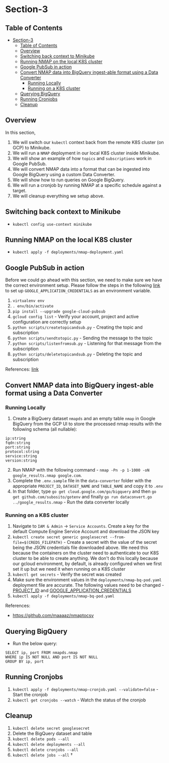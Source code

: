 # Section-3

## Table of Contents

<!-- TOC -->

- [Section-3](#section-3)
    - [Table of Contents](#table-of-contents)
    - [Overview](#overview)
    - [Switching back context to Minikube](#switching-back-context-to-minikube)
    - [Running NMAP on the local K8S cluster](#running-nmap-on-the-local-k8s-cluster)
    - [Google PubSub in action](#google-pubsub-in-action)
    - [Convert NMAP data into BigQuery ingest-able format using a Data Converter](#convert-nmap-data-into-bigquery-ingest-able-format-using-a-data-converter)
        - [Running Locally](#running-locally)
        - [Running on a K8S cluster](#running-on-a-k8s-cluster)
    - [Querying BigQuery](#querying-bigquery)
    - [Running Cronjobs](#running-cronjobs)
    - [Cleanup](#cleanup)

<!-- /TOC -->

## Overview
In this section,
1. We will switch our `kubectl` context back from the remote K8S cluster (on GCP) to Minikube.
2. We will run a `NMAP` deployment in our local K8S cluster inside Minikube.
3. We will show an example of how `topics` and `subscriptions` work in Google PubSub.
4. We will convert NMAP data into a format that can be ingested into Google BigQuery using a custom Data Converter.
5. We will show how to run queries on Google BigQuery.
6. We will run a cronjob by running NMAP at a specific schedule against a target.
7. We will cleanup everything we setup above.


## Switching back context to Minikube

* `kubectl config use-context minikube`

## Running NMAP on the local K8S cluster

* `kubectl apply -f deployments/nmap-deployment.yaml`

## Google PubSub in action
Before we could go ahead with this section, we need to make sure we have the correct environment setup. Please follow the steps in the following [link](https://developers.google.com/identity/protocols/application-default-credentials) to set up `GOOGLE_APPLICATION_CREDENTIALS` as an environment variable.


1. `virtualenv env`
2. `. env/bin/activate`
3. `pip install --upgrade google-cloud-pubsub`
4. `gcloud config list` - Verify your account, project and active configuration are correctly setup
5. `python scripts/createtopicandsub.py` - Creating the topic and subscription
6. `python scripts/sendtotopic.py` - Sending the message to the topic
7. `python scripts/listenfromsub.py` - Listening for that message from the subscription
8. `python scripts/deletetopicandsub.py` - Deleting the topic and subscription

References: [link](https://cloud.google.com/pubsub/docs/reference/libraries#client-libraries-install-python)

## Convert NMAP data into BigQuery ingest-able format using a Data Converter

### Running Locally
1. Create a BigQuery dataset `nmapds` and an empty table `nmap` in Google BigQuery from the GCP UI to store the processed nmap results with the following schema (all nullable):
```
ip:string
fqdn:string
port:string
protocol:string
service:string
version:string
```
2. Run NMAP with the following command - `nmap -Pn -p 1-1000 -oN google_results.nmap google.com`.
3. Complete the `.env.sample` file in the `data-converter` folder with the appropriate `PROJECT_ID`, `DATASET_NAME` and `TABLE_NAME` and copy it to `.env`
4. In that folder, type `go get cloud.google.com/go/bigquery` and then `go get github.com/subosito/gotenv` and finally `go run dataconvert.go ../google_results.nmap` - Run the data converter locally

### Running on a K8S cluster
1. Navigate to `IAM & Admin` -> `Service Accounts`. Create a key for the default Compute Engine Service Account and download the JSON key
2. `kubectl create secret generic googlesecret --from-file=$(CREDS_FILEPATH)` - Create a secret with the value of the secret being the JSON credentials file downloaded above. We need this because the containers on the cluster need to authenticate to our K8S cluster to be able to create anything. We don't do this locally because our gcloud environment, by default, is already configured when we first set it up but we need it when running on a K8S cluster
3. `kubectl get secrets` - Verify the secret was created
4. Make sure the environment values in the `deployments/nmap-bq-pod.yaml` deployment file are accurate. The following values need to be changed - [PROJECT_ID](https://github.com/devsecops/defcon-workshop/blob/master/section-3/deployments/nmap-bq-pod.yaml#L14) and [GOOGLE_APPLICATION_CREDENTIALS](https://github.com/devsecops/defcon-workshop/blob/master/section-3/deployments/nmap-bq-pod.yaml#L20)
5. `kubectl apply -f deployments/nmap-bq-pod.yaml`

References:
* https://github.com/maaaaz/nmaptocsv

## Querying BigQuery

* Run the below query:
```
SELECT ip, port FROM nmapds.nmap
WHERE ip IS NOT NULL AND port IS NOT NULL
GROUP BY ip, port
```

## Running Cronjobs

1. `kubectl apply -f deployments/nmap-cronjob.yaml --validate=false` - Start the cronjob
2. `kubectl get cronjobs --watch` - Watch the status of the cronjob

## Cleanup
1. `kubectl delete secret googlesecret`
2. Delete the BigQuery dataset and table
3. `kubectl delete pods --all`
4. `kubectl delete deployments --all`
5. `kubectl delete cronjobs --all`
6. `kubectl delete jobs --all`
†